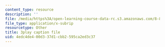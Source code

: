 ```yaml
---
content_type: resource
description: ''
file: /media/https%3A/open-learning-course-data-rc.s3.amazonaws.com/8-821-string-theory-and-holographic-duality-fall-2014/4edc4de400d337d1cbb2595ca2ed3c37_1LEYgS8Wzsk.srt
file_type: application/x-subrip
resourcetype: Other
title: 3play caption file
uid: 4edc4de4-00d3-37d1-cbb2-595ca2ed3c37
---
```

